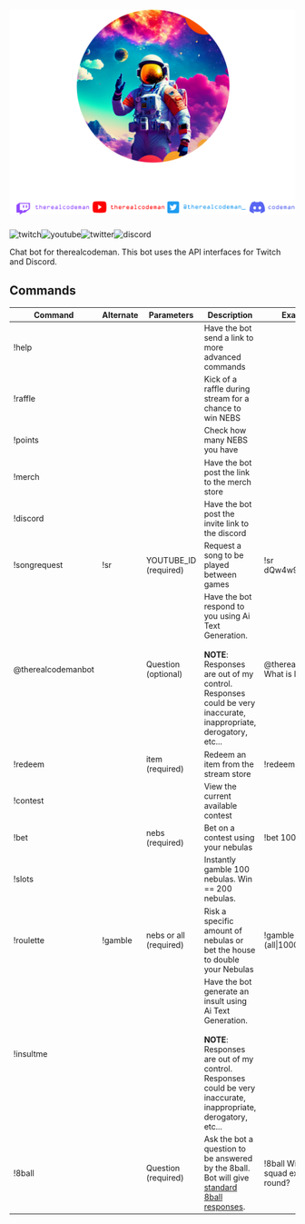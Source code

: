 # ![codeman-logo](assets/hoodie-logo-white.png)

![twitch](https://img.shields.io/badge/Twitch-9146FF?style=for-the-badge&label=therealcodeman&logo=twitch&logoColor=white?link=https://twitch.tv/therealcodeman)![youtube](https://img.shields.io/badge/YouTube-FF0000?style=for-the-badge&logo=youtube&logoColor=white&label=therealcodeman)![twitter](https://img.shields.io/twitter/follow/therealcodeman_?label=therealcodeman&logo=twitter&style=for-the-badge)![discord](https://img.shields.io/discord/739203979267014729?label=codeman&logo=discord&style=for-the-badge)

Chat bot for therealcodeman. This bot uses the API interfaces for Twitch and Discord.

## Commands

| Command            | Alternate | Parameters             | Description                                                                                                                                                                | Example                                   |
|--------------------|-----------|------------------------|----------------------------------------------------------------------------------------------------------------------------------------------------------------------------|-------------------------------------------|
| !help              |           |                        | Have the bot send a link to more advanced commands                                                                                                                         |                                           |
| !raffle            |           |                        | Kick of a raffle during stream for a chance to win NEBS                                                                                                                    |                                           |
| !points            |           |                        | Check how many NEBS you have                                                                                                                                               |                                           |
| !merch             |           |                        | Have the bot post the link to the merch store                                                                                                                              |                                           |
| !discord           |           |                        | Have the bot post the invite link to the discord                                                                                                                           |                                           |
| !songrequest       | !sr       | YOUTUBE_ID (required)  | Request a song to be played between games                                                                                                                                  | !sr dQw4w9WgXcQ                           |
| @therealcodemanbot |           | Question (optional)    | Have the bot respond to you using Ai Text Generation.<br><br>**NOTE**: Responses are out of my control. Responses could be very inaccurate, inappropriate, derogatory, etc...      | @therealcodeman What is life?             |
| !redeem            |           | item (required)        | Redeem an item from the stream store                                                                                                                                       | !redeem shimmy                            |
| !contest           |           |                        | View the current available contest                                                                                                                                         |                                           |
| !bet               |           | nebs (required)        | Bet on a contest using your nebulas                                                                                                                                        | !bet 1000                                 |
| !slots             |           |                        | Instantly gamble 100 nebulas. Win == 200 nebulas.                                                                                                                          |                                           |
| !roulette          | !gamble   | nebs or all (required) | Risk a specific amount of nebulas or bet the house to double your Nebulas                                                                                                  | !gamble (all\|1000)                       |
| !insultme          |           |                        | Have the bot generate an insult using Ai Text Generation.<br><br>**NOTE**: Responses are out of my control. Responses could be very inaccurate, inappropriate, derogatory, etc... |                                           |
| !8ball             |           | Question (required)    | Ask the bot a question to be answered by the 8ball.   Bot will give [standard 8ball responses](https://en.wikipedia.org/wiki/Magic_8_Ball).                                | !8ball Will the squad extract this round? |
